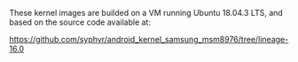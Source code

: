 These kernel images are builded on a VM running Ubuntu 18.04.3 LTS, and based on the source code available at: 

https://github.com/syphyr/android_kernel_samsung_msm8976/tree/lineage-16.0


